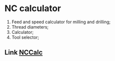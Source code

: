 # NC calculator

1. Feed and speed calculator for milling and drilling;
2. Thread diameters;
3. Calculator;
4. Tool selector;

## Link [NCCalc](https://aleksidu.github.io/NCCalc/)
